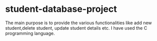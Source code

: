 # student-database-project
The main purpose is to provide the various functionalities like add new student,delete student, update student details etc. I have used the C programming language.
